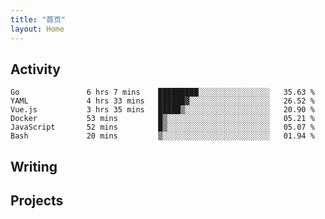 ```yaml
---
title: "首页"
layout: Home
---
```


## Activity
<!--START_SECTION:waka-->

```text
Go               6 hrs 7 mins    █████████░░░░░░░░░░░░░░░░   35.63 %
YAML             4 hrs 33 mins   ██████▓░░░░░░░░░░░░░░░░░░   26.52 %
Vue.js           3 hrs 35 mins   █████▒░░░░░░░░░░░░░░░░░░░   20.90 %
Docker           53 mins         █▒░░░░░░░░░░░░░░░░░░░░░░░   05.21 %
JavaScript       52 mins         █▒░░░░░░░░░░░░░░░░░░░░░░░   05.07 %
Bash             20 mins         ▒░░░░░░░░░░░░░░░░░░░░░░░░   01.94 %
```

<!--END_SECTION:waka-->

## Writing
<PindedPosts />

## Projects
<Projects />
